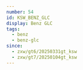 ```yaml
---
number: 54
id: KSW_BENZ_GLC
display: Benz GLC
tags:
  - benz
  - benz-glc
since:
  - zxw/gt6/20250331gt_ksw
  - zxw/gt7/20250104gt_ksw
---
```

